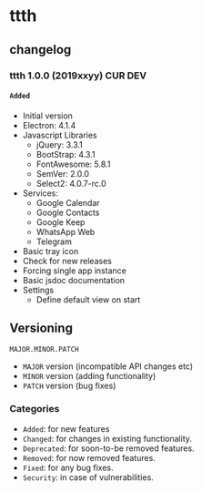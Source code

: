 # ttth
## changelog

### ttth 1.0.0 (2019xxyy) CUR DEV
####  ```Added```
* Initial version
* Electron: 4.1.4
* Javascript Libraries
  * jQuery: 3.3.1
  * BootStrap: 4.3.1
  * FontAwesome: 5.8.1
  * SemVer: 2.0.0
  * Select2: 4.0.7-rc.0
* Services:
  * Google Calendar
  * Google Contacts
  * Google Keep
  * WhatsApp Web
  * Telegram
* Basic tray icon
* Check for new releases
* Forcing single app instance
* Basic jsdoc documentation
* Settings
  * Define default view on start



## Versioning

  ```
  MAJOR.MINOR.PATCH
  ```

* ```MAJOR``` version (incompatible API changes etc)
* ```MINOR``` version (adding functionality)
* ```PATCH``` version (bug fixes)


### Categories
* ```Added```: for new features
* ```Changed```: for changes in existing functionality.
* ```Deprecated```: for soon-to-be removed features.
* ```Removed```: for now removed features.
* ```Fixed```: for any bug fixes.
* ```Security```: in case of vulnerabilities.
